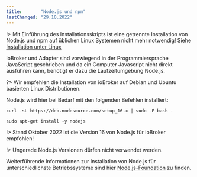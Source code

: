 ```yaml
---
title:       "Node.js und npm"
lastChanged: "29.10.2022"
---
```



!> Mit Einführung des Installationsskripts ist eine getrennte Installation von Node.js und npm auf üblichen Linux Systemen nicht mehr notwendig! Siehe [Installation unter Linux](https://www.iobroker.net/#de/documentation/install/linux.md)

ioBroker und Adapter sind vorwiegend in der Programmiersprache JavaScript
geschrieben und da ein Computer Javascript nicht direkt ausführen kann,
benötigt er dazu die Laufzeitumgebung Node.js. 

?> Wir empfehlen die Installation von ioBroker auf Debian und Ubuntu basierten Linux Distributionen.

Node.js wird hier bei Bedarf mit den folgenden Befehlen installiert:

```curl -sL https://deb.nodesource.com/setup_16.x | sudo -E bash -```

```sudo apt-get install -y nodejs```




!> Stand Oktober 2022 ist die Version 16 von Node.js für ioBroker empfohlen! 

!> Ungerade Node.js Versionen dürfen nicht verwendet werden.


Weiterführende Informationen zur Installation von Node.js für unterschiedlichste Betriebssysteme 
sind hier [Node.js-Foundation](https://nodejs.org/en/download/package-manager/) zu finden.
